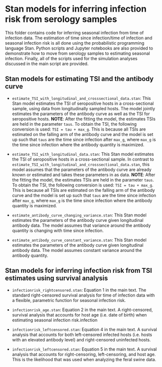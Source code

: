 # Stan models for inferring infection risk from serology samples

This folder contains code for inferring seasonal infection from time of infection data.  The estimation of time since infection/time of infection and seasonal infection risk is all done using the probabilistic programming language Stan. Python scripts and Jupyter notebooks are also provided to demonstrate how to move from serology samples to estimating seasonal infection.  Finally, all of the scripts used for the simulation analyses discussed in the main script are provided.

## Stan models for estimating TSI and the antibody curve


- `estimate_TSI_with_longitudinal_and_crosssectional_data.stan`: This Stan model estimates the TSI of seropositive hosts in a cross-sectional sample, using data from longitudinally sampled hosts.  The model jointly estimates the parameters of the antibody curve as well as the TSI for seropositive hosts. **NOTE**: After the fitting the model, the estimates TSIs are held in the parameter `taus`. To obtain the TSI, the following conversion is used: `TSI = tau + max_g`. This is because all TSIs are estimated on the falling arm of the antibody curve and the model is set up such that `taus` are the time since infection after `max_g`, where `max_g` is the time since infection where the antibody quantity is maximized.

- `estimate_TSI_with_longitudinal_data.stan`: This Stan model estimates the TSI of seropositive hosts in a cross-sectional sample. In contrast to `estimate_TSI_with_longitudinal_and_crosssectional_data.stan`, this model assumes that the parameters of the antibody curve are already known or estimated and takes these parameters in as data.  **NOTE**: After the fitting the model, the estimates TSIs are held in the parameter `taus`. To obtain the TSI, the following conversion is used: `TSI = tau + max_g`. This is because all TSIs are estimated on the falling arm of the antibody curve and the model is set up such that `taus` are the time since infection after `max_g`, where `max_g` is the time since infection where the antibody quantity is maximized.

- `estimate_antibody_curve_changing_variance.stan`: This Stan model estimates the parameters of the antibody curve given longitudinal antibody data. The model assumes that variance around the antibody quantity is changing with time since infection.

- `estimate_antibody_curve_constant_variance.stan`: This Stan model estimates the parameters of the antibody curve given longitudinal antibody data. The model assumes constant variance around the antibody quantity.


## Stan models for inferring infection risk from TSI estimates using survival analysis

- `infectionrisk_rightcensored.stan`: Equation 1 in the main text. The standard right-censored survival analysis for time of infection data with a flexible, parametric function for seasonal infection risk.

- `infectionrisk_age.stan`: Equation 2 in the main text. A right-censored, survival analysis that accounts for host age (i.e. date of birth) when estimating seasonal infection risk.infection 

- `infectionrisk_leftcensored.stan`: Equation 4 in the main text. A survival analysis that accounts for both left-censored infected hosts (i.e. hosts with an elevated antibody level) and right-censored uninfected hosts.
 
- `infectionrisk_leftcensored.stan`: Equation 5 in the main text.  A survival analysis that accounts for right-censoring, left-censoring, and host age. This is the likelihood that was used when analyzing the feral swine data.


